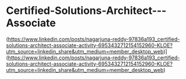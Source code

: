 # Certified-Solutions-Architect---Associate

(https://www.linkedin.com/posts/nagarjuna-reddy-97836a193_certified-solutions-architect-associate-activity-6953432712154152960-KLOE?utm_source=linkedin_share&utm_medium=member_desktop_web)](https://www.linkedin.com/posts/nagarjuna-reddy-97836a193_certified-solutions-architect-associate-activity-6953432712154152960-KLOE?utm_source=linkedin_share&utm_medium=member_desktop_web)
